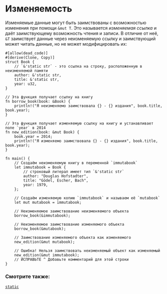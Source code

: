 # Изменяемость

Изменяемые данные могут быть заимствованы с возможностью 
изменения при помощи `&mut T`. Это называется 
*изменяемая ссылка* и даёт заимствующему 
возможность чтения и записи. В отличие от неё, 
`&T` заимствует данные через неизменяемую 
ссылку и заимствующий может читать данные, но не может 
модифицировать их:

```rust,editable,ignore,mdbook-runnable
#[allow(dead_code)]
#[derive(Clone, Copy)]
struct Book {
    // `&'static str` - это ссылка на строку, расположенную в неизменяемой памяти
    author: &'static str,
    title: &'static str,
    year: u32,
}

// Эта функция получает ссылку на книгу
fn borrow_book(book: &Book) {
    println!("Я неизменяемо заимствовала {} - {} издания", book.title, book.year);
}

// Эта функция получает изменяемую ссылку на книгу и устанавливает поле `year` в 2014
fn new_edition(book: &mut Book) {
    book.year = 2014;
    println!("Я изменяемо заимствовала {} - {} издания", book.title, book.year);
}

fn main() {
    // Создаём неизменяемую книгу в переменной `immutabook`
    let immutabook = Book {
        // строковый литерал имеет тип `&'static str`
        author: "Douglas Hofstadter",
        title: "Gödel, Escher, Bach",
        year: 1979,
    };

    // Создаём изменяемую копию `immutabook` и называем её `mutabook`
    let mut mutabook = immutabook;
    
    // Неизменяемое заимствование неизменяемого объекта
    borrow_book(&immutabook);

    // Неизменяемое заимствование изменяемого объекта
    borrow_book(&mutabook);
    
    // Заимствование изменяемого объекта как изменяемого
    new_edition(&mut mutabook);
    
    // Ошибка! Нельзя заимствовать неизменяемый объект как изменяемый
    new_edition(&mut immutabook);
    // ИСПРАВЬТЕ ^ Добавьте комментарий для этой строки
}
```

### Смотрите также:

[`static`](../lifetime/static_lifetime.md)
